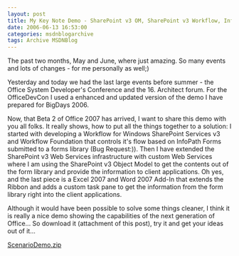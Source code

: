 ```yaml
---
layout: post
title: My Key Note Demo - SharePoint v3 OM, SharePoint v3 Workflow, InfoPath and Office 2007 Client Add-Ins
date: 2006-06-13 16:53:00
categories: msdnblogarchive
tags: Archive MSDNBlog
---
```


The past two months, May and June, where just amazing. So many events and lots of changes - for me personally as well;)


Yesterday and today we had the last large events before summer - the Office System Developer's Conference and the 16. Architect forum. For the OfficeDevCon I used a enhanced and updated version of the demo I have prepared for BigDays 2006.


Now, that Beta 2 of Office 2007 has arrived, I want to share this demo with you all folks. It really shows, how to put all the things together to a solution: I started with developing a Workflow for Windows SharePoint Services v3 and Workflow Foundation that controls it's flow based on InfoPath Forms submitted to a forms library (Bug Request:)). Then I have extended the SharePoint v3 Web Services infrastructure with custom Web Services where I am using the SharePoint v3 Object Model to get the contents out of the form library and provide the information to client applications. Oh yes, and the last piece is a Excel 2007 and Word 2007 Add-In that extends the Ribbon and adds a custom task pane to get the information from the form library right into the client applications.


Although it would have been possible to solve some things cleaner, I think it is really a nice demo showing the capabilities of the next generation of Office... So download it (attachment of this post), try it and get your ideas out of it...


[ScenarioDemo.zip](https://github.com/mszcool/oldmsdnblogarchive/blob/master/media/MSDNBlogsFS/prod.evol.blogs.msdn.com/CommunityServer.Components.PostAttachments/00/00/63/00/00/ScenarioDemo.zip?raw=true)


